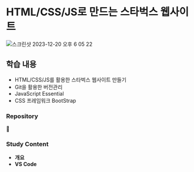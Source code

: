 # HTML/CSS/JS로 만드는 스타벅스 웹사이트

![스크린샷 2023-12-20 오후 6 05 22](https://github.com/Heo-y-y/development-blog/assets/112863029/a4457647-aae6-4147-a5d1-db7115a5d654)

## 학습 내용

- HTML/CSS/JS를 활용한 스타벅스 웹사이트 만들기
- Git을 활용한 버전관리
- JavaScript Essential
- CSS 프레임워크 BootStrap

### Repository

📎

### Study Content
- **개요**
- **VS Code**
